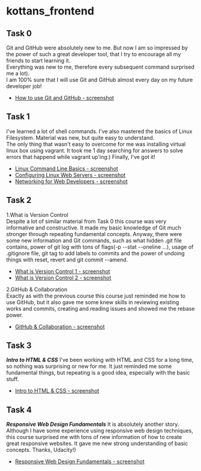 # kottans_frontend

## **Task 0**
Git and GitHub were absolutely new to me. But now I am so impressed by the power of such a great developer tool, that I try to encourage all my friends to start learning it.  
Everything was new to me, therefore every subsequent command surprised me a lot).  
I am 100% sure that I will use Git and GitHub almost every day on my future developer job!
- [How to use Git and GitHub - screenshot](/Task_0/How_to_use_Git_and_GitHub.png)

## **Task 1**
I've learned a lot of shell commands. I've also mastered the basics of Linux Filesystem. Material was new, but quite easy to understand.  
The only thing that wasn't easy to overcome for me was installing virtual linux box using vagrant. It took me 1 day searching for answers to solve errors that happend while vagrant up'ing:) Finally, I've got it!
- [Linux Command Line Basics - screenshot](/Task_1/Linux_Command_Line_Basics.png)
- [Configuring Linux Web Servers - screenshot](/Task_1/Configuring_Linux_Web_Servers.png)
- [Networking for Web Developers - screenshot](/Task_1/Networking_for_Web_Developers.png)

## **Task 2**
1.What is Version Control  
Despite a lot of similar material from Task 0 this course was very informative and constructive. It made my basic knowledge of Git much stronger through repeating fundamental concepts. Anyway, there were some new information and Git commands, such as what hidden .git file contains, power of git log with tons of flags(-p --stat --oneline ...), usage of .gitignore file, git tag to add labels to commits and the power of undoing things with reset, revert and git commit --amend.
- [What is Version Control 1 - screenshot](/Task_2/What_is_Version_Control_1.png)
- [What is Version Control 2 - screenshot](/Task_2/What_is_Version_Control_2.png)

2.GitHub & Collaboration  
Exactly as with the previous course this course just reminded me how to use GitHub, but it also gave me some knew skills in reviewing existing works and commits, creating and reading issues and showed me the rebase power.
- [GitHub & Collaboration - screenshot](/Task_2/GitHub_&_Collaboration.png)

## **Task 3**
***Intro to HTML & CSS***
I've been working with HTML and CSS for a long time, so nothing was surprising or new for me. It just reminded me some fundamental things, but repeating is a good idea, especially with the basic stuff.  
- [Intro to HTML & CSS - screenshot](/Task_3/Intro_to_HTML_&_CSS.png)

## **Task 4**
***Responsive Web Design Fundamentals***
It is absolutely another story. Although I have some experience using responsive web design techniques, this course surprised me with tons of new information of how to create great responsive websites. It gave me new strong understanding of basic concepts. Thanks, Udacity!)  
- [Responsive Web Design Fundamentals - screenshot](/Task_4/Responsive_Web_Design_Fundamentals.png)

